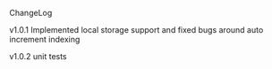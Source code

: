 ChangeLog

v1.0.1
Implemented local storage support and fixed bugs around auto increment indexing

v1.0.2
unit tests